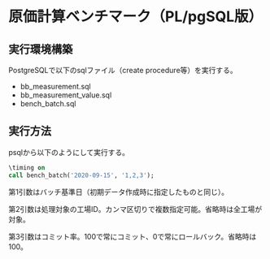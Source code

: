 # 原価計算ベンチマーク（PL/pgSQL版）

## 実行環境構築

PostgreSQLで以下のsqlファイル（create procedure等）を実行する。

- bb_measurement.sql
- bb_measurement_value.sql
- bench_batch.sql



## 実行方法

psqlから以下のようにして実行する。

```sql
\timing on
call bench_batch('2020-09-15', '1,2,3');
```

第1引数はバッチ基準日（初期データ作成時に指定したものと同じ）。

第2引数は処理対象の工場ID。カンマ区切りで複数指定可能。省略時は全工場が対象。

第3引数はコミット率。100で常にコミット、0で常にロールバック。省略時は100。

